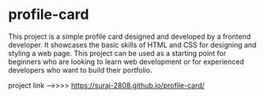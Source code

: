 # profile-card

This project is a simple profile card designed and developed by a frontend developer. It showcases the basic skills of HTML and CSS for designing and styling a web page. This project can be used as a starting point for beginners who are looking to learn web development or for experienced developers who want to build their portfolio.


project link    -->>>>    https://suraj-2808.github.io/profile-card/

